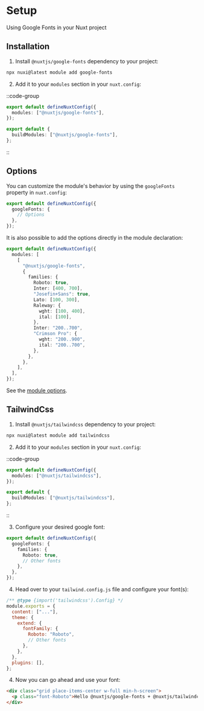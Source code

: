 # Setup

Using Google Fonts in your Nuxt project

## Installation

1. Install `@nuxtjs/google-fonts` dependency to your project:

```bash
npx nuxi@latest module add google-fonts
```

2. Add it to your `modules` section in your `nuxt.config`:

::code-group

```ts [nuxt.config (Nuxt 3)]
export default defineNuxtConfig({
  modules: ["@nuxtjs/google-fonts"],
});
```

```ts [nuxt.config (Nuxt 2)]
export default {
  buildModules: ["@nuxtjs/google-fonts"],
};
```

::

## Options

You can customize the module's behavior by using the `googleFonts` property in `nuxt.config`:

```ts [nuxt.config]
export default defineNuxtConfig({
  googleFonts: {
    // Options
  },
});
```

It is also possible to add the options directly in the module declaration:

```ts [nuxt.config]
export default defineNuxtConfig({
  modules: [
    [
      "@nuxtjs/google-fonts",
      {
        families: {
          Roboto: true,
          Inter: [400, 700],
          "Josefin+Sans": true,
          Lato: [100, 300],
          Raleway: {
            wght: [100, 400],
            ital: [100],
          },
          Inter: "200..700",
          "Crimson Pro": {
            wght: "200..900",
            ital: "200..700",
          },
        },
      },
    ],
  ],
});
```

See the [module options](/getting-started/options).

## TailwindCss

1. Install `@nuxtjs/tailwindcss` dependency to your project:

```bash
npx nuxi@latest module add tailwindcss
```

2. Add it to your `modules` section in your `nuxt.config`:

::code-group

```ts [nuxt.config (Nuxt 3)]
export default defineNuxtConfig({
  modules: ["@nuxtjs/tailwindcss"],
});
```

```ts [nuxt.config (Nuxt 2)]
export default {
  buildModules: ["@nuxtjs/tailwindcss"],
};
```

::

3. Configure your desired google font:

```ts
export default defineNuxtConfig({
  googleFonts: {
    families: {
      Roboto: true,
      // Other fonts
    },
  },
});
```

4. Head over to your `tailwind.config.js` file and configure your font(s):

```js
/** @type {import('tailwindcss').Config} */
module.exports = {
  content: ["..."],
  theme: {
    extend: {
      fontFamily: {
        Roboto: "Roboto",
        // Other fonts
      },
    },
  },
  plugins: [],
};
```

4. Now you can go ahead and use your font:

```html
<div class="grid place-items-center w-full min-h-screen">
  <p class="font-Roboto">Hello @nuxtjs/google-fonts + @nuxtjs/tailwindcss</p>
</div>
```
